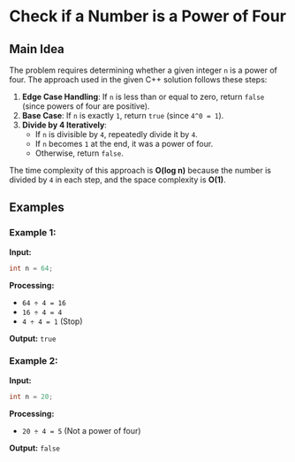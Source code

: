 # Check if a Number is a Power of Four

## Main Idea
The problem requires determining whether a given integer `n` is a power of four. The approach used in the given C++ solution follows these steps:

1. **Edge Case Handling**: If `n` is less than or equal to zero, return `false` (since powers of four are positive).
2. **Base Case**: If `n` is exactly `1`, return `true` (since `4^0 = 1`).
3. **Divide by 4 Iteratively**:
   - If `n` is divisible by `4`, repeatedly divide it by `4`.
   - If `n` becomes `1` at the end, it was a power of four.
   - Otherwise, return `false`.

The time complexity of this approach is **O(log n)** because the number is divided by `4` in each step, and the space complexity is **O(1)**.

## Examples

### Example 1:
**Input:**
```cpp
int n = 64;
```
**Processing:**
- `64 ÷ 4 = 16`
- `16 ÷ 4 = 4`
- `4 ÷ 4 = 1` (Stop)

**Output:** `true`

### Example 2:
**Input:**
```cpp
int n = 20;
```
**Processing:**
- `20 ÷ 4 = 5` (Not a power of four)

**Output:** `false`
